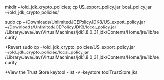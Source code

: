 mkdir ~/old_jdk_crypto_policies; cp US_export_policy.jar local_policy.jar ~/old_jdk_crypto_policies/


sudo cp ~/Downloads/UnlimitedJCEPolicyJDK8/US_export_policy.jar ~/Downloads/UnlimitedJCEPolicyJDK8/local_policy.jar 
/Library/Java/JavaVirtualMachines/jdk1.8.0_31.jdk/Contents/Home/jre/lib/security

+Revert
sudo cp ~/old_jdk_crypto_policies/US_export_policy.jar ~/old_jdk_crypto_policies/local_policy.jar /Library/Java/JavaVirtualMachines/jdk1.8.0_31.jdk/Contents/Home/jre/lib/security

+View the Trust Store
keytool -list -v -keystore toolTrustStore.jks
